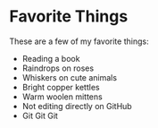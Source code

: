 # Favorite Things

These are a few of my favorite things:

- Reading a book
- Raindrops on roses
- Whiskers on cute animals
- Bright copper kettles
- Warm woolen mittens
- Not editing directly on GitHub
- Git Git Git